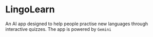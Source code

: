 # LingoLearn 
An AI app designed to help people practise new languages through interactive quizzes. The app is powered by `Gemini`
